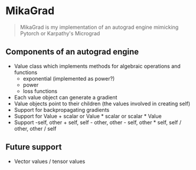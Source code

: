 # MikaGrad

> MikaGrad is my implementation of an autograd engine mimicking Pytorch or Karpathy's Micrograd


## Components of an autograd engine
- Value class which implements methods for algebraic operations and functions
    - exponential (implemented as power?)
    - power
    - loss functions
- Each value object can generate a gradient
- Value objects point to their children (the values involved in creating self)
- Support for backpropagating gradients
- Support for Value + scalar or Value * scalar or scalar * Value
- Support -self, other + self, self - other, other - self, other * self, self / other, other / self

## Future support 
- Vector values / tensor values